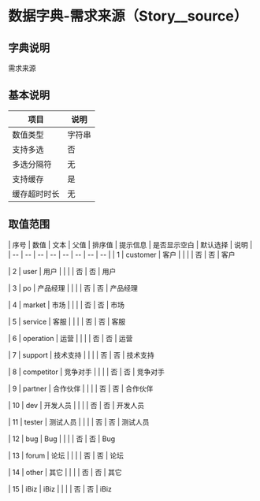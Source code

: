 # 数据字典-需求来源（Story__source）
## 字典说明
需求来源

## 基本说明
| 项目 | 说明 |
| -- | -- |
| 数值类型 | 字符串 |
| 支持多选 | 否 |
| 多选分隔符 | 无 |
| 支持缓存 | 是 |
| 缓存超时时长 | 无 |

## 取值范围
| 序号 | 数值 | 文本 | 父值 | 排序值 | 提示信息 | 是否显示空白 | 默认选择 | 说明 |
| -- | -- | -- | -- | -- | -- | -- | -- |
| 1 | customer | 客户 |  |  |  | 否 | 否 | 客户

| 2 | user | 用户 |  |  |  | 否 | 否 | 用户

| 3 | po | 产品经理 |  |  |  | 否 | 否 | 产品经理

| 4 | market | 市场 |  |  |  | 否 | 否 | 市场

| 5 | service | 客服 |  |  |  | 否 | 否 | 客服

| 6 | operation | 运营 |  |  |  | 否 | 否 | 运营

| 7 | support | 技术支持 |  |  |  | 否 | 否 | 技术支持

| 8 | competitor | 竞争对手 |  |  |  | 否 | 否 | 竞争对手

| 9 | partner | 合作伙伴 |  |  |  | 否 | 否 | 合作伙伴

| 10 | dev | 开发人员 |  |  |  | 否 | 否 | 开发人员

| 11 | tester | 测试人员 |  |  |  | 否 | 否 | 测试人员

| 12 | bug | Bug |  |  |  | 否 | 否 | Bug

| 13 | forum | 论坛 |  |  |  | 否 | 否 | 论坛

| 14 | other | 其它 |  |  |  | 否 | 否 | 其它

| 15 | iBiz | iBiz |  |  |  | 否 | 否 | iBiz


